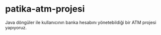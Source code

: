 # patika-atm-projesi
Java döngüler ile kullanıcının banka hesabını yönetebildiği bir ATM projesi yapıyoruz.

